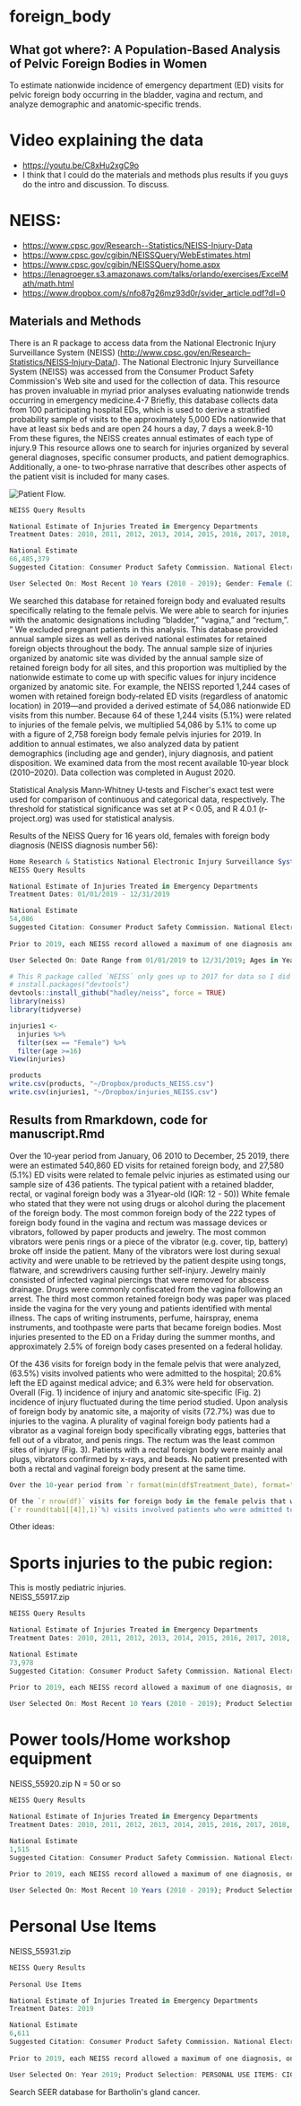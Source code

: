# foreign_body
## What got where?:  A Population-Based Analysis of Pelvic Foreign Bodies in Women
To estimate nationwide incidence of emergency department (ED) visits for pelvic foreign body occurring in the bladder, vagina and rectum, and analyze demographic and anatomic‐specific trends.

# Video explaining the data
* https://youtu.be/C8xHu2xgC9o
* I think that I could do the materials and methods plus results if you guys do the intro and discussion.  To discuss.  


# NEISS:
* https://www.cpsc.gov/Research--Statistics/NEISS-Injury-Data
* https://www.cpsc.gov/cgibin/NEISSQuery/WebEstimates.html
* https://www.cpsc.gov/cgibin/NEISSQuery/home.aspx
* https://lenagroeger.s3.amazonaws.com/talks/orlando/exercises/ExcelMath/math.html
* https://www.dropbox.com/s/nfo87g26mz93d0r/svider_article.pdf?dl=0

## Materials and Methods
There is an R package to access data from the National Electronic Injury Surveillance System (NEISS) (http://www.cpsc.gov/en/Research–Statistics/NEISS‐Injury‐Data/).  The National Electronic Injury Surveillance System (NEISS) was accessed from the Consumer Product Safety Commission's Web site and used for the collection of data. This resource has proven invaluable in myriad prior analyses evaluating nationwide trends occurring in emergency medicine.4-7 Briefly, this database collects data from 100 participating hospital EDs, which is used to derive a stratified probability sample of visits to the approximately 5,000 EDs nationwide that have at least six beds and are open 24 hours a day, 7 days a week.8-10 From these figures, the NEISS creates annual estimates of each type of injury.9 This resource allows one to search for injuries organized by several general diagnoses, specific consumer products, and patient demographics. Additionally, a one‐ to two‐phrase narrative that describes other aspects of the patient visit is included for many cases.

![Patient Flow.](https://github.com/mufflyt/foreign_body/blob/master/patient_flow3.jpeg)

```r
NEISS Query Results

National Estimate of Injuries Treated in Emergency Departments
Treatment Dates: 2010, 2011, 2012, 2013, 2014, 2015, 2016, 2017, 2018, 2019

National Estimate
66,485,379
Suggested Citation: Consumer Product Safety Commission. National Electronic Injury Surveillance System 2000-2019 on NEISS Online Database, released April, 2020. Generated at https://www.cpsc.gov/cgibin/NEISSQuery/home.aspx. on: August 16, 2020 at 0:00:46

User Selected On: Most Recent 10 Years (2010 - 2019); Gender: Female (2);
```

We searched this database for retained foreign body and evaluated results specifically relating to the female pelvis. We were able to search for injuries with the anatomic designations including “bladder,” “vagina,” and “rectum,”. ” We excluded pregnant patients in this analysis. This database provided annual sample sizes as well as derived national estimates for retained foreign objects throughout the body. The annual sample size of injuries organized by anatomic site was divided by the annual sample size of retained foreign body for all sites, and this proportion was multiplied by the nationwide estimate to come up with specific values for injury incidence organized by anatomic site. For example, the NEISS reported 1,244 cases of women with retained foreign body‐related ED visits (regardless of anatomic location) in 2019—and provided a derived estimate of 54,086 nationwide ED visits from this number. Because 64 of these 1,244 visits (5.1%) were related to injuries of the female pelvis, we multiplied 54,086 by 5.1% to come up with a figure of 2,758 foreign body female pelvis injuries for 2019. In addition to annual estimates, we also analyzed data by patient demographics (including age and gender), injury diagnosis, and patient disposition. We examined data from the most recent available 10‐year block (2010–2020). Data collection was completed in August 2020.

Statistical Analysis
Mann‐Whitney U‐tests and Fischer's exact test were used for comparison of continuous and categorical data, respectively. The threshold for statistical significance was set at P < 0.05, and R 4.0.1 (r-project.org) was used for statistical analysis.

Results of the NEISS Query for 16 years old, females with foreign body diagnosis (NEISS diagnosis number 56):
```r
Home Research & Statistics National Electronic Injury Surveillance System (NEISS) NEISS Estimates Query Builder
NEISS Query Results

National Estimate of Injuries Treated in Emergency Departments
Treatment Dates: 01/01/2019 - 12/31/2019

National Estimate
54,086
Suggested Citation: Consumer Product Safety Commission. National Electronic Injury Surveillance System 2000-2019 on NEISS Online Database, released April, 2020. Generated at https://www.cpsc.gov/cgibin/NEISSQuery/home.aspx. on: August 16, 2020 at 22:08:07
 
Prior to 2019, each NEISS record allowed a maximum of one diagnosis and body part. In 2019 the NEISS began collecting up to two diagnoses and body parts per record. As a result, a NEISS record may be counted multiple times in producing national injury estimates and calculating variability of those estimates. A single record may be counted in up to two different diagnosis/body part combinations.

User Selected On: Date Range from 01/01/2019 to 12/31/2019; Ages in Years: 16 years, 17 years, 18 years, 19 years, 20 years, 21 years, 22 years, 23 years, 24 years, 25 years, 26 years, 27 years, 28 years, 29 years, 30 years, 31 years, 32 years, 33 years, 34 years, 35 years, 36 years, 37 years, 38 years, 39 years, 40 years, 41 years, 42 years, 43 years, 44 years, 45 years, 46 years, 47 years, 48 years, 49 years, 50 years, 51 years, 52 years, 53 years, 54 years, 55 years, 56 years, 57 years, 58 years, 59 years, 60 years, 61 years, 62 years, 63 years, 64 years, 65 years, 66 years, 67 years, 68 years, 69 years, 70 years, 71 years, 72 years, 73 years, 74 years, 75 years, 76 years, 77 years, 78 years, 79 years, 80 years, 81 years, 82 years, 83 years, 84 years, 85 years and older; Gender: Female (2); Diagnosis Selection: Foreign Body (56);
```



```r
# This R package called `NEISS` only goes up to 2017 for data so I did not use it.  Cool idea though.  
# install.packages("devtools")
devtools::install_github("hadley/neiss", force = TRUE)
library(neiss)
library(tidyverse)

injuries1 <- 
  injuries %>%
  filter(sex == "Female") %>%
  filter(age >=16) 
View(injuries)

products
write.csv(products, "~/Dropbox/products_NEISS.csv")
write.csv(injuries1, "~/Dropbox/injuries_NEISS.csv")
```

## Results from Rmarkdown, code for manuscript.Rmd
Over the 10‐year period from January, 06 2010 to December, 25 2019, there were an estimated 540,860 ED visits for retained foreign body, and 27,580 (5.1%) ED visits were related to female pelvic injuries as estimated using our sample size of 436 patients. The typical patient with a retained bladder, rectal, or vaginal foreign body was a 31year-old (IQR: 12 - 50)) White female who stated that they were not using drugs or alcohol during the placement of the foreign body. The most common foreign body of the 222 types of foreign body found in the vagina and rectum was massage devices or vibrators, followed by paper products and jewelry. The most common vibrators were penis rings or a piece of the vibrator (e.g. cover, tip, battery) broke off inside the patient.  Many of the vibrators were lost during sexual activity and were unable to be retrieved by the patient despite using tongs, flatware, and screwdrivers causing further self-injury. Jewelry mainly consisted of infected vaginal piercings that were removed for abscess drainage. Drugs were commonly confiscated from the vagina following an arrest. The third most common retained foreign body was paper was placed inside the vagina for the very young and patients identified with mental illness.  The caps of writing instruments, perfume, hairspray, enema instruments, and toothpaste were parts that became foreign bodies. Most injuries presented to the ED on a Friday during the summer months, and approximately 2.5% of foreign body cases presented on a federal holiday.

Of the 436 visits for foreign body in the female pelvis that were analyzed, (63.5%) visits involved patients who were admitted to the hospital; 20.6% left the ED against medical advice; and 6.3% were held for observation. Overall (Fig. 1) incidence of injury and anatomic site‐specific (Fig. 2) incidence of injury fluctuated during the time period studied. Upon analysis of foreign body by anatomic site, a majority of visits (72.7%) was due to injuries to the vagina. A plurality of vaginal foreign body patients had a vibrator as a vaginal foreign body specifically vibrating eggs, batteries that fell out of a vibrator, and penis rings. The rectum was the least common sites of injury (Fig. 3). Patients with a rectal foreign body were mainly anal plugs, vibrators confirmed by x-rays, and beads. No patient presented with both a rectal and vaginal foreign body present at the same time.


```r
Over the 10‐year period from `r format(min(df$Treatment_Date), format="%B %d %Y")` to `r format(max(df$Treatment_Date), format="%B %d %Y")`, there were an estimated `r formatC(nationalestimate, format = "d", big.mark=",")` ED visits for retained foreign body, and `r formatC(femaleforeignbodyfordecade, format = "d", big.mark = ",")` (`r percentagefemalepelvicforeignbody`%) ED visits were related to female pelvic injuries as estimated using our sample size of `r nrow(df)` patients. The typical patient with a retained bladder, rectal, or vaginal foreign body was a `r median(df$Age)`year-old (IQR: `r median(df$Age, na.rm=TRUE)-IQR(df$Age, na.rm=TRUE)` - `r IQR(df$Age, na.rm=TRUE)+median(df$Age, na.rm=TRUE)`))  `r names(which.max(table(df$Race)))` female who stated that they were not using drugs or alcohol during the placement of the foreign body.  The most common foreign body of the `r english::as.english(nlevels(df$products_description1))` types of foreign body found in the vagina and rectum was `r tolower(names(which.max(table(df$products_description1))))`, followed by `r tolower(names(summary(as.factor(df$products_description1))))[[2]]` and `r tolower(names(summary(as.factor(df$products_description1))))[[3]]`. Many of the vibrators were lost during sexual activity.  Jewelry mainly consisted of infected vaginal piercings that were removed for abscess drainage.  Drugs were commonly confiscated from the vagina following an arrest. The caps of writing instruments, perfume, hairspray, enema instruments, and toothpaste were parts that became foreign bodies.  Most injuries presented to the ED on a `r names(which.max(table(df$Treatment_Date_wday)))` during the `r tolower(names(which.max(table(df$Treatment_Date_month))))` months, and approximately `r round(tab4[2], 1)`% of foreign body cases presented on a federal holiday.  

Of the `r nrow(df)` visits for foreign body in the female pelvis that were analyzed, 
(`r round(tab1[[4]],1)`%) visits involved patients who were admitted to the hospital; `r round(tab1[[3]],1)`% left the ED against medical advice; and `r round(tab1[[2]],1)`% were held for observation. Overall (Fig. 1) incidence of injury and anatomic site‐specific (Fig. 2) incidence of injury fluctuated during the time period studied. Upon analysis of foreign body by anatomic site, a majority of visits (`r round(tab2[[2]],1)`%) was due to injuries to the `r names(which.max(table(df$Anatomy_injured)))`. A plurality of vaginal foreign body patients had a vibrator as a vaginal foreign body specifically vibrating eggs, batteries that fell out of a vibrator, and penis rings.   The `r names(which.min(table(df$Anatomy_injured)))` was the least common sites of injury (Fig. 3).  Patients with a rectal foreign body were mainly anal plugs, vibrators confirmed by x-rays, and beads.  No patient presented with both a rectal and vaginal foreign body present at the same time.  Patients with vaginal foreign body were significantly younger than those with rectal injury (`r tab5[[1,2]]` vs `r tab5[[2,2]]`, . 
```

Other ideas:

# Sports injuries to the pubic region:
This is mostly pediatric injuries.  
NEISS_55917.zip
```r
NEISS Query Results

National Estimate of Injuries Treated in Emergency Departments
Treatment Dates: 2010, 2011, 2012, 2013, 2014, 2015, 2016, 2017, 2018, 2019

National Estimate
73,978
Suggested Citation: Consumer Product Safety Commission. National Electronic Injury Surveillance System 2000-2019 on NEISS Online Database, released April, 2020. Generated at https://www.cpsc.gov/cgibin/NEISSQuery/home.aspx. on: August 18, 2020 at 14:48:49
 
Prior to 2019, each NEISS record allowed a maximum of one diagnosis, one body part, and two product codes. In 2019 the NEISS began collecting up to two diagnoses and body parts, and three product codes per record. As a result, a NEISS record may be counted multiple times in producing national injury estimates and calculating variability of those estimates. A single record may be counted in up to three product groups, product sub-groups, or individual product codes. Likewise, an individual NEISS record may be counted in up to two different diagnosis/body part combinations.

User Selected On: Most Recent 10 Years (2010 - 2019); Product Selection: SPORTS AND RECREATION EQUIPMENT: AMUSEMENT ATTRACTIONS (INCL. RIDES), ARCHERY, ATV'S, MOPEDS, MINIBIKES, ETC., BARBECUE GRILLS, STOVES, EQUIPMENT, BASEBALL/SOFTBALL, BASKETBALL, BEACH, PICNIC, CAMPING EQUIPMENT, BICYCLES & ACCESSORIES, BILLIARDS OR POOL, BOWLING, BOXING, CURLING (ACTIVITY, ETC.), DARTS, EXERCISE & EQUIPMENT, FENCING, FISHING, FOOTBALL, GOLF, HOCKEY, ALL KINDS, HORSEBACK RIDING ACTIVITY, EQUIP, HORSESHOES, ICE OR SNOW BOATING, LACROSSE, RUGBY, MISC. BALL GAMES, MARTIAL ARTS, MISCELLANEOUS SPORTS, MOUNTAIN CLIMBING, NONPOWDER GUNS, BBS & PELLETS, PLAYGROUND EQUIPMENT, RACQUET SPORTS, SHUFFLEBOARD, SKATEBOARDS, SKATING, ALL KINDS, SNOWMOBILES, SNOWSKIING, SOCCER, SWIMMING ACTIVITY, POOLS, EQUIPMENT, TOBOGGANS, SLEDS, SNOW DISCS, ETC., TRACK & FIELD ACTIVITIES, EQUIPMENT, TRAMPOLINES, UNICYCLES, VOLLEYBALL, WAGONS, OTHER RIDEON TOYS, WATER SKIING, TUBING, SURFING; Gender: Female (2); Body Part Selection: Pubic Region (38);
```

# Power tools/Home workshop equipment
NEISS_55920.zip
N = 50 or so
```r
NEISS Query Results

National Estimate of Injuries Treated in Emergency Departments
Treatment Dates: 2010, 2011, 2012, 2013, 2014, 2015, 2016, 2017, 2018, 2019

National Estimate
1,515
Suggested Citation: Consumer Product Safety Commission. National Electronic Injury Surveillance System 2000-2019 on NEISS Online Database, released April, 2020. Generated at https://www.cpsc.gov/cgibin/NEISSQuery/home.aspx. on: August 18, 2020 at 15:39:51
 
Prior to 2019, each NEISS record allowed a maximum of one diagnosis, one body part, and two product codes. In 2019 the NEISS began collecting up to two diagnoses and body parts, and three product codes per record. As a result, a NEISS record may be counted multiple times in producing national injury estimates and calculating variability of those estimates. A single record may be counted in up to three product groups, product sub-groups, or individual product codes. Likewise, an individual NEISS record may be counted in up to two different diagnosis/body part combinations.

User Selected On: Most Recent 10 Years (2010 - 2019); Product Selection: HOME WORKSHOP EQUIPMENT: AUTO TOOLS, ACCESS., CHEM'LS, BATTERIES, ALL TYPES, BATTERY CHARGERS, CHAINS, ENGINES, NONAUTOMOTIVE, HOISTS, LIFTS, JACKS, ETC., MISCELLANEOUS WORKSHOP EQUIP, POWER HOME TOOLS, EXC. SAWS, POWER HOME WORKSHOP SAWS, ALL, WELDING, SOLDERING, CUTTING TOOLS, WIRES, CORDS, NOT SPECIFIED, WORKSHOP CHEMICALS, WORKSHOP MANUAL TOOLS; Gender: Female (2); Body Part Selection: Pubic Region (38);
```

# Personal Use Items

NEISS_55931.zip
```r
NEISS Query Results
 
Personal Use Items

National Estimate of Injuries Treated in Emergency Departments
Treatment Dates: 2019

National Estimate
6,611
Suggested Citation: Consumer Product Safety Commission. National Electronic Injury Surveillance System 2000-2019 on NEISS Online Database, released April, 2020. Generated at https://www.cpsc.gov/cgibin/NEISSQuery/home.aspx. on: August 18, 2020 at 22:12:57
 
Prior to 2019, each NEISS record allowed a maximum of one diagnosis, one body part, and two product codes. In 2019 the NEISS began collecting up to two diagnoses and body parts, and three product codes per record. As a result, a NEISS record may be counted multiple times in producing national injury estimates and calculating variability of those estimates. A single record may be counted in up to three product groups, product sub-groups, or individual product codes. Likewise, an individual NEISS record may be counted in up to two different diagnosis/body part combinations.

User Selected On: Year 2019; Product Selection: PERSONAL USE ITEMS: CIGARETTES, ETC., LIGHTERS, FUEL, CLOTHING, ALL, DRUG POISONINGS TO CHILDREN UNDER 5, GROOMING DEVICES, HOLDERS FOR PERSONAL ITEMS, INFRARED LAMPS, SAUNAS, MASSAGE DEVICES, MISC. PERSONAL USE ITEMS, PROTECTION DEVICES, RAZORS, SHAVERS, RAZOR BLADES; Gender: Female (2); Body Part Selection: Pubic Region (38);
```
Search SEER database for Bartholin's gland cancer.  
